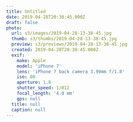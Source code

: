 ```yaml
---
title: Untitled
date: 2019-04-28T20:38:45.000Z
draft: false
photo:
  url: s3/images/2019-04-28-13-38-45.jpg
  thumb: s3/thumbs/2019-04-28-13-38-45.jpg
  preview: s3/previews/2019-04-28-13-38-45.jpg
  created: 2019-04-28T20:38:45.000Z
  exif:
    make: Apple
    model: 'iPhone 7'
    lens: 'iPhone 7 back camera 3.99mm f/1.8'
    iso: 80
    aperture: 1.8
    shutter_speed: 1/812
    focal_length: '4.0 mm'
    gps: null
  title: null
  caption: null
---
```

